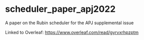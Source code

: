 # scheduler_paper_apj2022
A paper on the Rubin scheduler for the APJ supplemental issue

Linked to Overleaf:  https://www.overleaf.com/read/gyrvxrhpzptm
